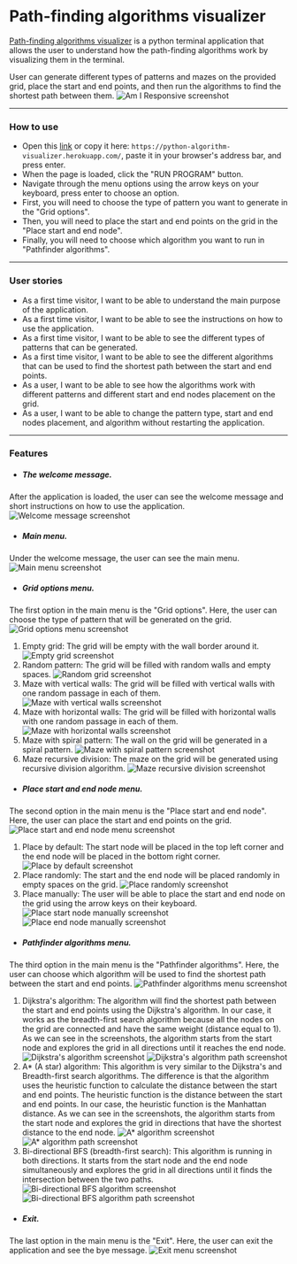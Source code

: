 # Path-finding algorithms visualizer
[Path-finding algorithms visualizer](https://python-algorithm-visualizer.herokuapp.com/) is a python terminal application that allows the user to understand how the path-finding algorithms work by visualizing them in the terminal.

User can generate different types of patterns and mazes on the provided grid, place the start and end points, and then run the algorithms to find the shortest path between them.
![Am I Responsive screenshot](assets/documentation/am-i-responsive.png)

---

### How to use    

- Open this [link](https://python-algorithm-visualizer.herokuapp.com/) or copy it here: `https://python-algorithm-visualizer.herokuapp.com/`, paste it in your browser's address bar, and press enter.
- When the page is loaded, click the "RUN PROGRAM" button.
- Navigate through the menu options using the arrow keys on your keyboard, press enter to choose an option.
- First, you will need to choose the type of pattern you want to generate in the "Grid options".
- Then, you will need to place the start and end points on the grid in the "Place start and end node".
- Finally, you will need to choose which algorithm you want to run in "Pathfinder algorithms".

---

### User stories

- As a first time visitor, I want to be able to understand the main purpose of the application.
- As a first time visitor, I want to be able to see the instructions on how to use the application.
- As a first time visitor, I want to be able to see the different types of patterns that can be generated.
- As a first time visitor, I want to be able to see the different algorithms that can be used to find the shortest path between the start and end points.
- As a user, I want to be able to see how the algorithms work with different patterns and different start and end nodes placement on the grid.
- As a user, I want to be able to change the pattern type, start and end nodes placement, and algorithm without restarting the application.

---

### Features
- ##### The welcome message.
After the application is loaded, the user can see the welcome message and short instructions on how to use the application.
![Welcome message screenshot](assets/documentation/startup-screen.png)
- ##### Main menu.
Under the welcome message, the user can see the main menu.
![Main menu screenshot](assets/documentation/main-menu.png)
- ##### Grid options menu.
The first option in the main menu is the "Grid options". Here, the user can choose the type of pattern that will be generated on the grid.
![Grid options menu screenshot](assets/documentation/grid-menu.png)

1. Empty grid: The grid will be empty with the wall border around it.
![Empty grid screenshot](assets/documentation/empty-grid.png)
2. Random pattern: The grid will be filled with random walls and empty spaces.
![Random grid screenshot](assets/documentation/random-pattern.png)
3. Maze with vertical walls: The grid will be filled with vertical walls with one random passage in each of them.
![Maze with vertical walls screenshot](assets/documentation/vertical-maze.png)
4. Maze with horizontal walls: The grid will be filled with horizontal walls with one random passage in each of them.
![Maze with horizontal walls screenshot](assets/documentation/horizontal-maze.png)
5. Maze with spiral pattern: The wall on the grid will be generated in a spiral pattern.
![Maze with spiral pattern screenshot](assets/documentation/spiral-maze.png)
6. Maze recursive division: The maze on the grid will be generated using recursive division algorithm.
![Maze recursive division screenshot](assets/documentation/recursive-maze.png)

- ##### Place start and end node menu.
The second option in the main menu is the "Place start and end node". Here, the user can place the start and end points on the grid.
![Place start and end node menu screenshot](assets/documentation/start-end-menu.png)

1. Place by default: The start node will be placed in the top left corner and the end node will be placed in the bottom right corner.
![Place by default screenshot](assets/documentation/place-by-default.png)
2. Place randomly: The start and the end node will be placed randomly in empty spaces on the grid.
![Place randomly screenshot](assets/documentation/place-randomly.png)
3. Place manually: The user will be able to place the start and end node on the grid using the arrow keys on their keyboard.
![Place start node manually screenshot](assets/documentation/place-start-manually.png)
![Place end node manually screenshot](assets/documentation/place-end-manually.png)

- ##### Pathfinder algorithms menu.
The third option in the main menu is the "Pathfinder algorithms". Here, the user can choose which algorithm will be used to find the shortest path between the start and end points.
![Pathfinder algorithms menu screenshot](assets/documentation/pathfinder-menu.png)

1. Dijkstra's algorithm: The algorithm will find the shortest path between the start and end points using the Dijkstra's algorithm. In our case, it works as the breadth-first search algorithm because all the nodes on the grid are connected and have the same weight (distance equal to 1). As we can see in the screenshots, the algorithm starts from the start node and explores the grid in all directions until it reaches the end node.
![Dijkstra's algorithm screenshot](assets/documentation/dijkstra.png)
![Dijkstra's algorithm path screenshot](assets/documentation/dijkstra-path-found.png)
2. A* (A star) algorithm: This algorithm is very similar to the Dijkstra's and Breadth-first search algorithms. The difference is that the algorithm uses the heuristic function to calculate the distance between the start and end points. The heuristic function is the distance between the start and end points. In our case, the heuristic function is the Manhattan distance. As we can see in the screenshots, the algorithm starts from the start node and explores the grid in directions that have the shortest distance to the end node.
![A* algorithm screenshot](assets/documentation/a-star.png)
![A* algorithm path screenshot](assets/documentation/a-star-path-found.png)
3. Bi-directional BFS (breadth-first search): This algorithm is running in both directions. It starts from the start node and the end node simultaneously and explores the grid in all directions until it finds the intersection between the two paths. 
![Bi-directional BFS algorithm screenshot](assets/documentation/bi-directional.png)
![Bi-directional BFS algorithm path screenshot](assets/documentation/bi-directional-path-found.png)

- ##### Exit.
The last option in the main menu is the "Exit". Here, the user can exit the application and see the bye message.
![Exit menu screenshot](assets/documentation/bye-message.png) 